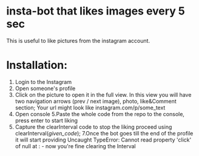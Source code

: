 # insta-bot that likes images every 5 sec

This is useful to like pictures from the instagram account. 


# Installation:
1. Login to the Instagram
2. Open someone's profile
3. Click on the picture to open it in the full view. In this view you will have two navigation arrows (prev / next image), photo, like&Comment section; Your url might look like instagram.com/p/some_text
4. Open console
5.Paste the whole code from the repo to the console, press enter to start liking
6. Capture the clearInterval code to stop the liking proceed using clearInterval(_given_code_);
7.Once the bot goes till the end of the profile it will start providing Uncaught TypeError: Cannot read property 'click' of null at <anonymous>: - now you're fine clearing the Interval



